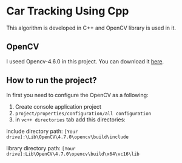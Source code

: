 # Car Tracking Using Cpp
This algorithm is developed in C++ and OpenCV library is used in it.

## OpenCV
I useed Opencv-4.6.0 in this project. You can download it [here](https://opencv.org/releases/).

## How to run the project?
In first you need to configure the OpenCV as a following:

1. Create console application project
2. <code>project/properties/configuration/all configuration</code>
3. in <code>vc++ directories</code> tab add this directories:


include directory path: <code>[Your drive]:\Lib\OpenCV\4.7.0\opencv\build\include</code>


library directory path: <code>[Your drive]:Lib\OpenCV\4.7.0\opencv\build\x64\vc16\lib</code>
